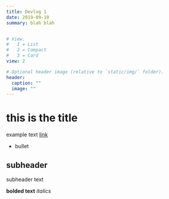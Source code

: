 ```yaml
---
title: Devlog 1
date: 2019-09-10
summary: blah blah


# View.
#   1 = List
#   2 = Compact
#   3 = Card
view: 2

# Optional header image (relative to `static/img/` folder).
header:
  caption: ""
  image: ""
---
```


# this is the title

example text
[link](http://www.google.com)
+ bullet

## subheader

subheader text

**bolded text** _italics_


